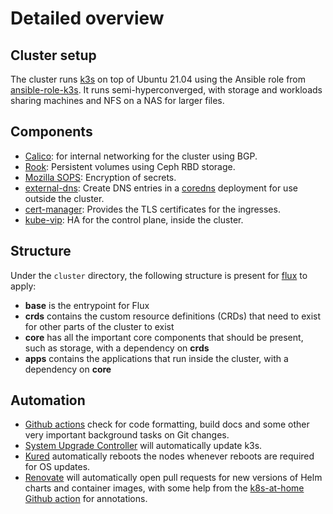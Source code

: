# Detailed overview

## Cluster setup

The cluster runs [k3s](k3s) on top of Ubuntu 21.04 using the Ansible role from
[ansible-role-k3s](ansible-role-k3s). It runs semi-hyperconverged, with storage
and workloads sharing machines and NFS on a NAS for larger files.

## Components

- [Calico](calico): for internal networking for the cluster using BGP.
- [Rook](rook): Persistent volumes using Ceph RBD storage.
- [Mozilla SOPS](sops): Encryption of secrets.
- [external-dns](external-dns): Create DNS entries in a [coredns](coredns)
deployment for use outside the cluster.
- [cert-manager](cert-manager): Provides the TLS certificates for the ingresses.
- [kube-vip](kube-vip): HA for the control plane, inside the cluster.

## Structure

Under the `cluster` directory, the following structure is present for
[flux](flux) to apply:

- **base** is the entrypoint for Flux
- **crds** contains the custom resource definitions (CRDs) that need to exist
for other parts of the cluster to exist
- **core** has all the important core components that should be present, such as
storage, with a dependency on **crds**
- **apps** contains the applications that run inside the cluster, with a
dependency on **core**

## Automation

- [Github actions](gh-actions) check for code formatting, build docs and some
other very important background tasks on Git changes.
- [System Upgrade Controller](system-upgrade-controller) will automatically
update k3s.
- [Kured](kured) automatically reboots the nodes whenever reboots are required
for OS updates.
- [Renovate](renovate) will automatically open pull requests for new versions
of Helm charts and container images, with some help from the
[k8s-at-home Github action](k8s-at-home-gh-action) for annotations.

[k3s]: https://k3s.io
[ansible-role-k3s]: https://github.com/PyratLabs/ansible-role-k3s
[calico]: https://docs.projectcalico.org/about/about-calico
[rook]: https://rook.io/
[sops]: https://toolkit.fluxcd.io/guides/mozilla-sops/
[external-dns]: https://github.com/kubernetes-sigs/external-dns
[coredns]: https://github.com/coredns/coredns
[cert-manager]: https://cert-manager.io/docs/
[kube-vip]: https://kube-vip.io/
[gh-actions]: https://docs.github.com/en/actions
[system-upgrade-controller]: https://github.com/rancher/system-upgrade-controller
[kured]: https://github.com/weaveworks/kured
[renovate]: https://github.com/renovatebot/renovate
[k8s-at-home-gh-action]: https://github.com/k8s-at-home/renovate-helm-releases

